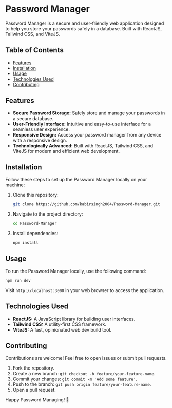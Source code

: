 # Password Manager

Password Manager is a secure and user-friendly web application designed to help you store your passwords safely in a database. Built with ReactJS, Tailwind CSS, and ViteJS.

## Table of Contents

- [Features](#features)
- [Installation](#installation)
- [Usage](#usage)
- [Technologies Used](#technologies-used)
- [Contributing](#contributing)

## Features

- **Secure Password Storage:** Safely store and manage your passwords in a secure database.
- **User-Friendly Interface:** Intuitive and easy-to-use interface for a seamless user experience.
- **Responsive Design:** Access your password manager from any device with a responsive design.
- **Technologically Advanced:** Built with ReactJS, Tailwind CSS, and ViteJS for modern and efficient web development.


## Installation

Follow these steps to set up the Password Manager locally on your machine:

1. Clone this repository:

   ```bash
   git clone https://github.com/kabirsingh2004/Password-Manager.git
   ```

2. Navigate to the project directory:

   ```bash
   cd Password-Manager
   ```

3. Install dependencies:

   ```bash
   npm install
   ```

## Usage

To run the Password Manager locally, use the following command:

```bash
npm run dev
```

Visit `http://localhost:3000` in your web browser to access the application.

## Technologies Used

- **ReactJS:** A JavaScript library for building user interfaces.
- **Tailwind CSS:** A utility-first CSS framework.
- **ViteJS:** A fast, opinionated web dev build tool.

## Contributing

Contributions are welcome! Feel free to open issues or submit pull requests.

1. Fork the repository.
2. Create a new branch: `git checkout -b feature/your-feature-name`.
3. Commit your changes: `git commit -m 'Add some feature'`.
4. Push to the branch: `git push origin feature/your-feature-name`.
5. Open a pull request.

Happy Password Managing! 🌟

